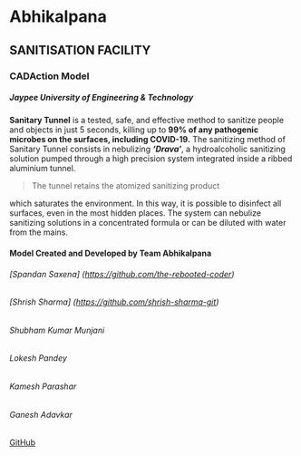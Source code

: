 # Abhikalpana
## SANITISATION FACILITY
### CADAction Model
##### Jaypee University of Engineering & Technology

**Sanitary Tunnel** is a tested, safe, and effective
method to sanitize people and objects in just 5
seconds, killing up to **99% of any pathogenic
microbes on the surfaces, including COVID-19.**
The sanitizing method of Sanitary Tunnel consists in
nebulizing **_‘Drava’_**, a hydroalcoholic sanitizing
solution pumped through a high precision system
integrated inside a ribbed aluminium tunnel.

>The tunnel retains the atomized sanitizing product

which saturates the environment. In this way, it is
possible to disinfect all surfaces, even in the most
hidden places.
The system can nebulize sanitizing solutions in a
concentrated formula or can be diluted with water
from the mains.

#### Model Created and Developed by Team Abhikalpana
###### [Spandan Saxena] (https://github.com/the-rebooted-coder)
###### [Shrish Sharma] (https://github.com/shrish-sharma-git)
###### Shubham Kumar Munjani
###### Lokesh Pandey
###### Kamesh Parashar
###### Ganesh Adavkar
[GitHub](http://github.com)

